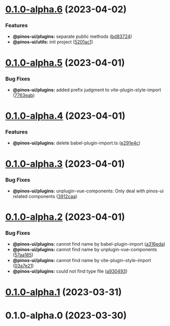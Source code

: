 # [0.1.0-alpha.6](https://github.com/pinosJs/pinos-ui/compare/@pinos-ui/plugins@0.1.0-alpha.5...@pinos-ui/plugins@0.1.0-alpha.6) (2023-04-02)


### Features

* **@pinos-ui/plugins:** separate public methods ([bd83724](https://github.com/pinosJs/pinos-ui/commit/bd837242321c835509ae66c56aac6ee030e13dd4))
* **@pinos-ui/utils:** init project ([5201ac1](https://github.com/pinosJs/pinos-ui/commit/5201ac107e1f11b1f7b4f58e4a113c1a5375f42c))



# [0.1.0-alpha.5](https://github.com/pinosJs/pinos-ui/compare/@pinos-ui/plugins@0.1.0-alpha.4...@pinos-ui/plugins@0.1.0-alpha.5) (2023-04-01)


### Bug Fixes

* **@pinos-ui/plugins:** added prefix judgment to vite-plugin-style-import ([7763eab](https://github.com/pinosJs/pinos-ui/commit/7763eab91ad574d613949a5cfeb2981251d12109))



# [0.1.0-alpha.4](https://github.com/pinosJs/pinos-ui/compare/@pinos-ui/plugins@0.1.0-alpha.3...@pinos-ui/plugins@0.1.0-alpha.4) (2023-04-01)


### Features

* **@pinos-ui/plugins:** delete babel-plugin-import.ts ([e291e4c](https://github.com/pinosJs/pinos-ui/commit/e291e4c5bbabe466651d7bcfb15991f966f07151))



# [0.1.0-alpha.3](https://github.com/pinosJs/pinos-ui/compare/@pinos-ui/plugins@0.1.0-alpha.2...@pinos-ui/plugins@0.1.0-alpha.3) (2023-04-01)


### Bug Fixes

* **@pinos-ui/plugins:** unplugin-vue-components: Only deal with pinos-ui related components ([3912caa](https://github.com/pinosJs/pinos-ui/commit/3912caa880cad0db6aa75d19386b9a0aa67a5a00))



# [0.1.0-alpha.2](https://github.com/pinosJs/pinos-ui/compare/@pinos-ui/plugins@0.1.0-alpha.1...@pinos-ui/plugins@0.1.0-alpha.2) (2023-04-01)


### Bug Fixes

* **@pinos-ui/plugins:** cannot find name by babel-plugin-import ([a316eda](https://github.com/pinosJs/pinos-ui/commit/a316eda1b783657029f60dee0c9dc6e372cfb825))
* **@pinos-ui/plugins:** cannot find name by unplugin-vue-components ([57aa185](https://github.com/pinosJs/pinos-ui/commit/57aa185fcb683792c558be3100b30f34815f177a))
* **@pinos-ui/plugins:** cannot find name by vite-plugin-style-import ([03a7e21](https://github.com/pinosJs/pinos-ui/commit/03a7e21609eb399d6dbf8c1eb21bfbf2c9bf7663))
* **@pinos-ui/plugins:** could not find type file ([a930493](https://github.com/pinosJs/pinos-ui/commit/a930493f089cf8f744e97f919f208409456fa5ba))



# [0.1.0-alpha.1](https://github.com/pinosJs/pinos-ui/compare/@pinos-ui/plugins@0.1.0-alpha.0...@pinos-ui/plugins@0.1.0-alpha.1) (2023-03-31)



# 0.1.0-alpha.0 (2023-03-30)



